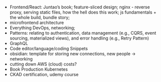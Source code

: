 - Frontend/React: Juntao’s book; feature-sliced design; nginx - reverse proxy, serving static files, how the hell does this work; js fundamentals + the whole build, bundle story;
- microfrontend architecture
- Everything DevOps, networking; 
- Patterns: relating to authentication, data management (e.g., CQRS, event sourcing, materialized views), and error handling (e.g., Retry Pattern)
- GraphQL
- Code editor/language/coding Snippets
- obsidian: template for storing new connections, new people -> networking
- cutting down AWS (cloud) costs?
- Book Production Kubernetes
- CKAD certification, udemy course